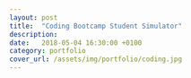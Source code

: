 ```yaml
---
layout: post
title:  "Coding Bootcamp Student Simulator"
description:
date:   2018-05-04 16:30:00 +0100
category: portfolio
cover_url: /assets/img/portfolio/coding.jpg
---
```

